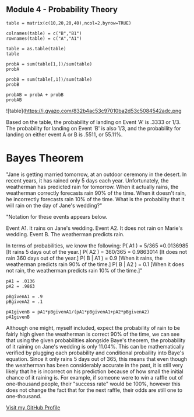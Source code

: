 ## Module 4 - Probability Theory

```
table = matrix(c(10,20,20,40),ncol=2,byrow=TRUE)

colnames(table) = c("B","B1")
rownames(table) = c("A","A1")

table = as.table(table)
table
```

```
probA = sum(table[1,])/sum(table)
probA

probB = sum(table[,1])/sum(table)
probB

probAB = probA + probB
probAB
```

![table](https://i.gyazo.com/832b4ac53c97010ba2d53c5084542adc.png

Based on the table, the probability of landing on Event 'A' is .3333 or 1/3. The probability for landing on Event 'B' is also 1/3, and the probability for landing on either event A or B is .5511, or 55.11%.

# Bayes Theorem

"Jane is getting married tomorrow, at an outdoor ceremony in the desert. In recent years, it has rained only 5 days each year. Unfortunately, the weatherman has predicted rain for tomorrow. When it actually rains, the weatherman correctly forecasts rain 90% of the time. When it doesn't rain, he incorrectly forecasts rain 10% of the time. What is the probability that it will rain on the day of Jane's wedding?"

"Notation for these events appears below.

Event A1. It rains on Jane's wedding.
Event A2. It does not rain on Marie's wedding.
Event B. The weatherman predicts rain.

In terms of probabilities, we know the following:
P( A1 ) = 5/365 =0.0136985 [It rains 5 days out of the year.]
P( A2 ) = 360/365 = 0.9863014 [It does not rain 360 days out of the year.]
P( B | A1 ) = 0.9 [When it rains, the weatherman predicts rain 90% of the time.]
P( B | A2 ) = 0.1 [When it does not rain, the weatherman predicts rain 10% of the time.]"

```
pA1 = .0136
pA2 = .9863

pBgivenA1 = .9
pBgivenA2 = .1

pA1givenB = pA1*pBgivenA1/(pA1*pBgivenA1+pA2*pBgivenA2)
pA1givenB
```

Although one might, myself included, expect the probability of rain to be fairly high given the weatherman is correct 90% of the time, we can see that using the given probabilities alongside Baye's theorem, the probability of it raining on Jane's wedding is only 11.04%. This can be mathematically verified by plugging each probability and conditional probaility into Baye's equation. Since it only rains 5 days out of 365, this means that even though the weatherman has been considerably accurate in the past, it is still very likely that he is incorrect on his prediction because of how small the initial chance of it raining is. For example, if someone were to win a raffle out of one-thousand people, their "success rate" would be 100%, however this does not change the fact that for the next raffle, their odds are still one to one-thousand. 

[Visit my GitHub Profile](https://github.com/adamwk97)

